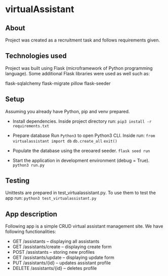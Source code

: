 # virtualAssistant

## About
Project was created as a recruitment task and follows requirements given. 

## Technologies used
Project was built using Flask (microframework of Python programming language). Some additional Flask libraries were used as well such as:

flask-sqlalchemy
flask-migrate
pillow
flask-seeder

## Setup
Assuming you already have Python, pip and venv prepared. 
* Install dependencies. Inside project directory run:
    `pip3 install -r requirements.txt`

* Prepare database
Run `Python3` to open Python3 CLI. Inside run:
    `from virtualassistant import db`
    `db.create_all`
    `exit()`

* Populate the database using the oreoared seeder. 
    `flask seed run`

* Start the application in development environment (debug = True).
    `python3 run.py`

## Testing
Unittests are prepared in test_virtualassistant.py. To use them to test the app run:
    `python3 test_virtualassistant.py`

## App description
Following app is a simple CRUD virtual assistant management site.
We have following functionalities:

* GET /assistants – displaying all assistants 
* GET /assistants/create – displaying create form
* POST /assistants – storing new profiles
* GET /assistants/update – displaying update form
* PUT /assistants/{id} – updates assistant profile
* DELETE /assistants/{id} – deletes profile

